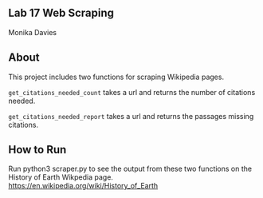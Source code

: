 ## Lab 17 Web Scraping
Monika Davies

## About

This project includes two functions for scraping Wikipedia pages.

`get_citations_needed_count` takes a url and returns the number of citations needed.

`get_citations_needed_report` takes a url and returns the passages missing citations.

## How to Run

Run python3 scraper.py to see the output from these two functions on the History of Earth Wikpedia page.\
https://en.wikipedia.org/wiki/History_of_Earth